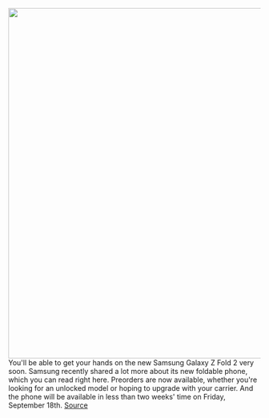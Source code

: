 <img src='https://cdn.vox-cdn.com/thumbor/sZ1ctzQPxs0YFPOWVZVerIKD-uM=/0x0:1000x667/1200x800/filters:focal(420x254:580x414)/cdn.vox-cdn.com/uploads/chorus_image/image/67325613/Virtual_Unpacked2020_Lead_main5.0.jpg' width='700px' /><br/>
You'll be able to get your hands on the new Samsung Galaxy Z Fold 2 very soon. Samsung recently shared a lot more about its new foldable phone, which you can read right here. Preorders are now available, whether you're looking for an unlocked model or hoping to upgrade with your carrier. And the phone will be available in less than two weeks' time on Friday, September 18th.
<a href='https://www.theverge.com/2020/9/1/21401325/samsung-galaxy-z-fold-2-foldable-android-phone-buy-preorder-release-date-price'> Source <a/>